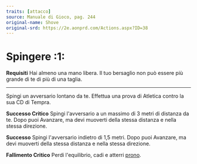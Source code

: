 ```yaml
---
traits: [attacco]
source: Manuale di Gioco, pag. 244
original-name: Shove
original-srd: https://2e.aonprd.com/Actions.aspx?ID=38
---
```


# Spingere :1:

**Requisiti** Hai almeno una mano libera. Il tuo bersaglio non può essere più
grande di te di più di una taglia.

---

Spingi un avversario lontano da te. Effettua una prova di Atletica contro la sua
CD di Tempra.

**Successo Critico** Spingi l'avversario a un massimo di 3 metri di distanza da
te. Dopo puoi Avanzare, ma devi muoverti della stessa distanza e nella stessa
direzione.

**Successo** Spingi l'avversario indietro di 1,5 metri. Dopo puoi Avanzare, ma
devi muoverti della stessa distanza e nella stessa direzione.

**Fallimento Critico** Perdi l'equilibrio, cadi e atterri
[prono](/condizioni/prono).
